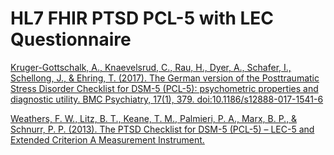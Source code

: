 # HL7 FHIR PTSD PCL-5 with LEC Questionnaire

[Kruger-Gottschalk, A., Knaevelsrud, C., Rau, H., Dyer, A., Schafer, I., Schellong, J., & Ehring, T. (2017). The German version of the Posttraumatic Stress Disorder Checklist for DSM-5 (PCL-5): psychometric properties and diagnostic utility. BMC Psychiatry, 17(1), 379. doi:10.1186/s12888-017-1541-6](https://zep-hh.de/wp-content/uploads/2020/06/PCL-5-with-LEC_German.pdf)

[Weathers, F. W., Litz, B. T., Keane, T. M., Palmieri, P. A., Marx, B. P., & Schnurr, P. P. (2013). The PTSD Checklist for DSM-5 (PCL-5) – LEC-5 and Extended Criterion A Measurement Instrument.](https://www.ptsd.va.gov/professional/assessment/documents/PCL5_LEC_criterionA.pdf)

